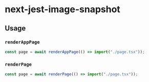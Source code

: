 # next-jest-image-snapshot

## Usage

### `renderAppPage`

```ts
const page = await renderAppPage(() => import("./page.tsx"));
```

### `renderPage`

```ts
const page = await renderPage(() => import("./page.tsx"));
```
